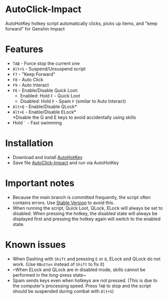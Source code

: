 # AutoClick-Impact
AutoHotKey hotkey script automatically clicks, picks up items, and "keep forward" for Genshin Impact
# Features
- `TAB` - Force stop the current one
- `Alt+S` - Suspend/Unsuspend script
- `F7` - "Keep Forward"
- `F8` - Auto Click
- `F9` - Auto Interact
- `F6` - Enable/Disable Quick Loot:
  - Enabled: Hold `F` - Quick Loot
  - Disabled: Hold `F` - Spam `F` (similar to Auto Interact)
- `Alt+Q` - Enable/Disable QLock*
- `Alt+E` - Enable/Disable ELock*\
*Disable the Q and E keys to avoid accidentally using skills
- Hold ``` ` ``` - Fast swimming
# Installation
- Download and install [AutoHotKey](https://www.autohotkey.com/)
- Save file [AutoClick-Impact](https://raw.githubusercontent.com/CleveTok3125/AutoClick-Impact/main/AutoClick-Impact.ahk) and run via AutoHotKey
# Important notes
- Because the main branch is committed frequently, the script often contains errors. Use [Stable Version](https://github.com/CleveTok3125/AutoClick-Impact/releases) to avoid this.
- When running the script, Quick Loot, QLock, ELock will always be set to disabled. When pressing the hotkey, the disabled state will always be displayed first and pressing the hotkey again will switch to the enabled state.
# Known issues
- When Dashing with `Shift` and pressing `E` or `Q`, ELock and QLock do not work. (Use `RButton` instead of `Shift` to fix it)
- ~When ELock and QLock are in disabled mode, skills cannot be performed in the long-press state~
- Spam sends keys even when hotkeys are not pressed. (This is due to the computer's processing speed. Press `TAB` to stop and the script should be suspended during combat with `Alt+S`)
